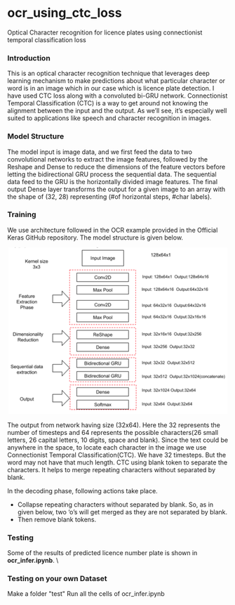 # ocr_using_ctc_loss
Optical Character recognition for licence plates using connectionist temporal classification loss

### Introduction

This is an optical character recognition technique that leverages deep learning  mechanism to make predictions about what particular character or word is in an image which in our case which is licence plate detection.
I have used CTC loss along with a convoluted bi-GRU network.
Connectionist Temporal Classification (CTC) is a way to get around not knowing the alignment between the input and the output. As we’ll see, it’s especially well suited to applications like speech and character recognition in images.

### Model Structure

The model input is image data, and we first feed the data to two convolutional networks to extract the image features, followed by the Reshape and Dense to reduce the dimensions of the feature vectors before letting the bidirectional GRU process the sequential data. The sequential data feed to the GRU is the horizontally divided image features. The final output Dense layer transforms the output for a given image to an array with the shape of (32, 28) representing (#of horizontal steps, #char labels).

### Training
We use architecture followed in the OCR example provided in the Official Keras GitHub repository. The model structure is given below.

<p align="center"> 
<img src='base-model1.png' width="500">
</p>
The output from network having size (32x64). Here the 32 represents the number of timesteps and 64 represents the possible characters(26 small letters, 26 capital letters, 10 digits, space and blank).
Since the text could be anywhere in the space, to locate each character in the image we use Connectionist Temporal Classification(CTC). We have 32 timesteps. But the word may not have that much length. CTC using blank token to separate the characters. It helps to merge repeating characters without separated by blank.

In the decoding phase, following actions take place.
- Collapse repeating characters without separated by blank. So, as in given below, two ‘o’s will get merged as they are not separated by blank.
- Then remove blank tokens.

### Testing
Some of the results of predicted licence number plate is shown in **ocr_infer.ipynb**. \

### Testing on your own Dataset
Make a folder "test"
Run all the cells of ocr_infer.ipynb
